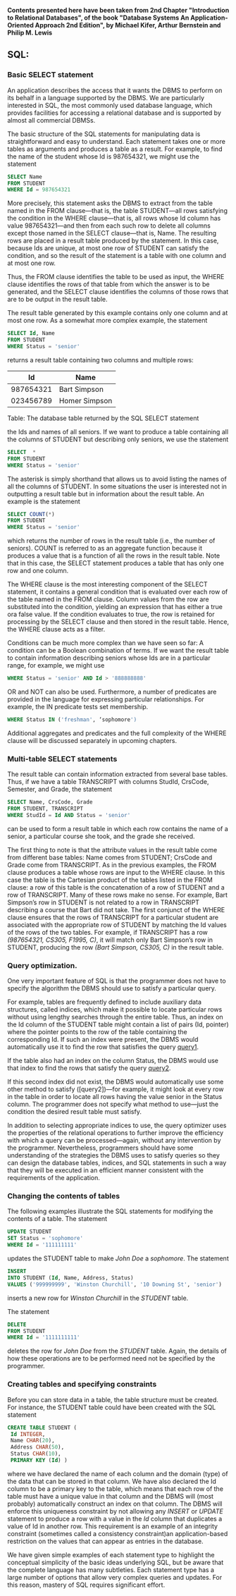 **Contents presented here have been taken from 2nd Chapter "Introduction to Relational Databases", of the book "Database Systems An Application-Oriented Approach 2nd Edition", by Michael Kifer, Arthur Bernstein and Philip M. Lewis**

## SQL:

### Basic SELECT statement
An application describes the access that it wants the DBMS to perform on its behalf in a language supported by the DBMS. We are particularly interested in SQL, the most commonly used database language, which provides facilities for accessing a relational database and is supported by almost all commercial DBMSs.

The basic structure of the SQL statements for manipulating data is straightforward and easy to understand. Each statement takes one or more tables as arguments and produces a table as a result. For example, to find the name of the student whose Id is 987654321, we might use the statement

<a id="query1.sql"> </a>
```sql 
SELECT Name
FROM STUDENT 
WHERE Id = 987654321 
```

More precisely, this statement asks the DBMS to extract from the table named in the FROM clause—that is, the table STUDENT—all rows satisfying the condition in the WHERE clause—that is, all rows whose Id column has value 987654321—and then from each such row to delete all columns except those named in the SELECT clause—that is, Name. The resulting rows are placed in a result table produced by the statement. In this case, because Ids are unique, at most one row of STUDENT can satisfy the condition, and so the result of the statement is a table with one column and at most one row.

Thus, the FROM clause identifies the table to be used as input, the WHERE clause identifies the rows of that table from which the answer is to be generated, and the SELECT clause identifies the columns of those rows that are to be output in the result table.

The result table generated by this example contains only one column and at most one row. As a somewhat more complex example, the statement

<a id="query2.sql"> </a>

```sql 
SELECT Id, Name
FROM STUDENT 
WHERE Status = 'senior' 
```
returns a result table containing two columns and multiple rows:

Id        | Name
----------|-------------
987654321 | Bart Simpson 
023456789 | Homer Simpson

Table: The database table returned by the SQL SELECT statement

the Ids and names of all seniors. If we want to produce a table containing all the columns of STUDENT but describing only seniors, we use the statement

```sql
SELECT  *
FROM STUDENT
WHERE Status = 'senior'
```


The asterisk is simply shorthand that allows us to avoid listing the names of all the columns of STUDENT. In some situations the user is interested not in outputting a result table but in information about the result table. An example is the statement

```sql
SELECT COUNT(*)
FROM STUDENT 
WHERE Status = 'senior' 
```
which returns the number of rows in the result table (i.e., the number of seniors). COUNT is referred to as an aggregate function because it produces a value that is a function of all the rows in the result table. Note that in this case, the SELECT statement produces a table that has only one row and one column.

The WHERE clause is the most interesting component of the SELECT statement, it contains a general condition that is evaluated over each row of the table named in the FROM clause. Column values from the row are substituted into the condition, yielding an expression that has either a true ora false value. If the condition evaluates
to true, the row is retained for processing by the SELECT clause and then stored in the result table. Hence, the WHERE clause acts as a filter.

Conditions can be much more complex than we have seen so far: A condition can be a Boolean combination of terms. If we want the result table to contain information describing seniors whose Ids are in a particular range, for example, we might use 

```sql
WHERE Status = 'senior' AND Id > '888888888'
```

OR and NOT can also be used. Furthermore, a number of predicates are provided in the language for expressing particular relationships. For example, the IN predicate tests set membership.

```sql 
WHERE Status IN ('freshman', ‘sophomore')
```

Additional aggregates and predicates and the full complexity of the WHERE clause will be discussed separately in upcoming chapters.

### Multi-table SELECT statements
The result table can contain information extracted from several base tables. Thus, if we have a table TRANSCRIPT with columns StudId, CrsCode, Semester, and Grade, the statement

```sql
SELECT Name, CrsCode, Grade
FROM STUDENT, TRANSCRIPT
WHERE StudId = Id AND Status = 'senior' 
```
can be used to form a result table in which each row contains the name of a senior, a particular course she took, and the grade she received.

The first thing to note is that the attribute values in the result table come from
different base tables: Name comes from STUDENT; CrsCode and Grade come from TRANSCRIPT. As in the previous examples, the FROM clause produces a table whose rows are input to the WHERE clause. In this case the table is the Cartesian product of the tables listed in the FROM clause: a row of this table is the concatenation of a row of STUDENT and a row of TRANSCRIPT. Many of these rows make no sense. For example, Bart Simpson’s row in STUDENT is not related to a row in TRANSCRIPT describing a course that Bart did not take. The first conjunct of the WHERE clause ensures that the rows of TRANSCRIPT for a particular student are associated with the appropriate row of STUDENT by matching the Id values of the rows of the two tables. For example, if TRANSCRIPT has a row *(987654321, CS305, F1995, C)*, it will match only Bart Simpson’s row in STUDENT, producing the row *(Bart Simpson, CS305, C)* in the result table. 

### Query optimization.

One very important feature of SQL is that the programmer does not have to specify the algorithm the DBMS should use to satisfy a particular query.

For example, tables are frequently defined to include auxiliary data structures, called indices, which make it possible to locate particular rows without using lengthy searches through the entire table. Thus, an index on the Id column of the STUDENT table might contain a list of pairs (Id, pointer) where the pointer points to the row of the table containing the corresponding Id. If such an index were present, the DBMS would automatically use it to find the row that satisfies the query [query1](/#query1.sql).


If the table also had an index on the column Status, the DBMS would use that index to find the rows that satisfy the query [query2](/#query2.sql).

If this second index did not exist, the DBMS would automatically use some other method to satisfy ([query2])—for example, it might look at every row in the table in order to locate all rows having the value senior in the Status column. The programmer does not specify what method to use—just the condition the desired result table must satisfy.


In addition to selecting appropriate indices to use, the query optimizer uses the properties of the relational operations to further improve the efficiency with which a query can be processed—again, without any intervention by the programmer. Nevertheless, programmers should have some understanding of the strategies the DBMS uses to satisfy queries so they can design the database tables, indices, and SQL statements in such a way that they will be executed in an efficient manner consistent with the requirements of the application. 

### Changing the contents of tables
The following examples illustrate the SQL statements for modifying the contents of a table. The statement

```sql
UPDATE STUDENT
SET Status = 'sophomore'
WHERE Id = '111111111' 
```
updates the STUDENT table to make *John Doe* a *sophomore*. The statement 

```sql 
INSERT 
INTO STUDENT (Id, Name, Address, Status) 
VALUES ('999999999', 'Winston Churchill', '10 Downing St', 'senior') 
```
inserts a new row for *Winston Churchill* in the *STUDENT* table. 

The statement 

```sql 
DELETE 
FROM STUDENT 
WHERE Id = '1111111111'
```
deletes the row for *John Doe* from the *STUDENT* table. Again, the details of how these operations are to be performed need not be specified by the programmer.

### Creating tables and specifying constraints
Before you can store data in a table, the table structure must be created. For instance, the STUDENT table could have been created with the SQL statement 

```sql
CREATE TABLE STUDENT (
 Id INTEGER, 
 Name CHAR(20), 
 Address CHAR(50), 
 Status CHAR(10), 
 PRIMARY KEY (Id) ) 
```
where we have declared the name of each column and the domain (type) of the data that can be stored in that column. We have also declared the Id column to be a primary key to the table, which means that each row of the table must have a unique value in that column and the DBMS will (most probably) automatically construct an index on that column. The DBMS will enforce this uniqueness constraint by not allowing any *INSERT* or *UPDATE* statement to produce a row with a value in the *Id* column that duplicates a value of Id in another row. This requirement is an example of an integrity constraint (sometimes called a consistency constraint)an application-based restriction on the values that can appear as entries in the database. 

We have given simple examples of each statement type to highlight the conceptual simplicity of the basic ideas underlying SQL, but be aware that the complete language has many subtleties. Each statement type has a large number of options that allow very complex queries and updates. For this reason, mastery of SQL requires significant effort. 

